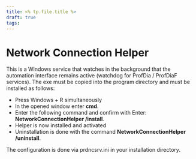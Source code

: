 ```yaml
---
title: <% tp.file.title %>
draft: true
tags:
---
```


# Network Connection Helper

This is a Windows service that watches in the background that the automation interface remains active (watchdog for ProfDia / ProfDiaF services).
The exe must be copied into the program directory and must be installed as follows:

- Press Windows + R simultaneously
- In the opened window enter **cmd**.
- Enter the following command and confirm with Enter: **NetworkConnectionHelper /install**.
- Helper is now installed and activated
- Uninstallation is done with the command **NetworkConnectionHelper /uninstall**.
 
The configuration is done via prdncsrv.ini in your installation directory.
